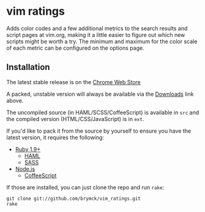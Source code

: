 vim ratings
===========

Adds color codes and a few additional metrics to the search results and script
pages at vim.org, making it a little easier to figure out which new scripts
might be worth a try. The minimum and maximum for the color scale of each
metric can be configured on the options page.

Installation
------------

The latest stable release is on the [Chrome Web Store](https://chrome.google.com/webstore/detail/dehgkibfchkfgjlpmlfdohflcndhicgn)

A packed, unstable version will always be available via the
[Downloads](https://github.com/brymck/vim_ratings/archives/master) link above.

The uncompiled source (in HAML/SCSS/CoffeeScript) is available in `src` and the
compiled version (HTML/CSS/JavaScript) is in `ext`.

If you'd like to pack it from the source by yourself to ensure you have the
latest version, it requires the following:

* [Ruby 1.9+](http://www.ruby-lang.org/en/)
  * [HAML](http://haml-lang.com/)
  * [SASS](http://sass-lang.com/)
* [Node.js](http://nodejs.org/)
  * [CoffeeScript](http://jashkenas.github.com/coffee-script/)

If those are installed, you can just clone the repo and run `rake`:

    git clone git://github.com/brymck/vim_ratings.git
    rake
